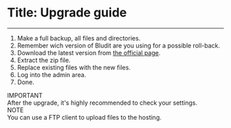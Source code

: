 # Title: Upgrade guide
<!-- Position: 4 -->
---
1. Make a full backup, all files and directories.
2. Remember wich version of Bludit are you using for a possible roll-back.
3. Download the latest version from [the official page](https://www.bludit.com).
4. Extract the zip file.
5. Replace existing files with the new files.
6. Log into the admin area.
7. Done.

<div markdown="1" class="note">
<div class="note-title">IMPORTANT</div>
After the upgrade, it's highly recommended to check your settings.
</div>

<div markdown="1" class="note">
<div class="note-title">NOTE</div>
You can use a FTP client to upload files to the hosting.
</div>
